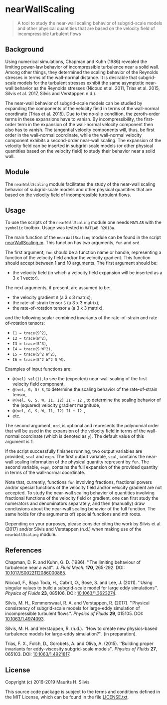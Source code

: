 # nearWallScaling

> A tool to study the near-wall scaling behavior of subgrid-scale models and other physical quantities that are based on the velocity field of incompressible turbulent flows

## Background

Using numerical simulations, Chapman and Kuhn (1986) revealed the limiting power-law behavior of incompressible turbulence near a solid wall.
Among other things, they determined the scaling behavior of the Reynolds stresses in terms of the wall-normal distance.
It is desirable that subgrid-scale models for the turbulent stresses exhibit the same asymptotic near-wall behavior as the Reynolds stresses (Nicoud et al. 2011, Trias et al. 2015, Silvis et al. 2017, Silvis and Verstappen n.d.).

The near-wall behavior of subgrid-scale models can be studied by expanding the components of the velocity field in terms of the wall-normal coordinate (Trias et al. 2015).
Due to the no-slip condition, the zeroth-order terms in these expansions have to vanish.
By incompressibility, the first-order term in the expansion of the wall-normal velocity component then also has to vanish.
The tangential velocity components will, thus, be first order in the wall-normal coordinate, while the wall-normal velocity component exhibits a second-order near-wall scaling.
The expansion of the velocity field can be inserted in subgrid-scale models (or other physical quantities based on the velocity field) to study their behavior near a solid wall.

## Module

The `nearWallScaling` module facilitates the study of the near-wall scaling behavior of subgrid-scale models and other physical quantities that are based on the velocity field of incompressible turbulent flows.

## Usage

To use the scripts of the `nearWallScaling` module one needs `MATLAB` with the `symbolic` toolbox.
Usage was tested in `MATLAB R2018a`.

The main function of the `nearWallScaling` module can be found in the script [nearWallScaling.m](nearWallScaling.m).
This function has two arguments, `fun` and `ord`.

The first argument, `fun` should be a function name or handle, representing a function of the velocity field and/or the velocity gradient.
This function should accept between 1 and 10 arguments.
The first argument should be:

- the velocity field (in which a velocity field expansion will be inserted as a 3 x 1 vector).

The next arguments, if present, are assumed to be:

- the velocity gradient `G` (a 3 x 3 matrix),
- the rate-of-strain tensor `S` (a 3 x 3 matrix),
- the rate-of-rotation tensor `W` (a 3 x 3 matrix),

and the following scalar combined invariants of the rate-of-strain
and rate-of-rotation tensors:

- `I1 = trace(S^2)`,
- `I2 = trace(W^2)`,
- `I3 = trace(S^3)`,
- `I4 = trace(S W^2)`,
- `I5 = trace(S^2 W^2)`,
- `I6 = trace(S^2 W^2 S W)`.

Examples of input functions are:

- `@(vel) vel(1)`, to see the (expected) near-wall scaling of the first velocity field component,
- `@(vel, G, S) S`, to determine the scaling behavior of the rate-of-strain tensor,
- `@(vel, G, S, W, I1, I2) I1 - I2 `, to determine the scaling behavior of the (squared) velocity gradient magnitude,
- `@(vel, G, S, W, I1, I2) I1 + I2 `,
- etc.

The second argument, `ord`, is optional and represents the polynomial order that will be used in the expansion of the velocity field in terms of the wall-normal coordinate (which is denoted as `y`).
The default value of this argument is 1.

If the script successfully finishes running, two output variables are provided, `scal` and `expn`.
The first output variable, `scal`, contains the near-wall scaling information of the physical quantity represent by `fun`.
The second variable, `expn`, contains the full expansion of the provided quantity in terms of the wall-normal coordinate.

Note that, currently, functions `fun` involving fractions, fractional powers and/or special functions of the velocity field and/or velocity gradient are not accepted.
To study the near-wall scaling behavior of quantities involving fractional functions of the velocity field or gradient, one can first study the numerators and denominators separately, and then (manually) draw conclusions about the near-wall scaling behavior of the full function.
The same holds for (the arguments of) special functions and nth roots.

Depending on your purposes, please consider citing the work by Silvis et al. (2017) and/or Silvis and Verstappen (n.d.) when making use of the `nearWallScaling` module.

## References

Chapman, D. R. and Kuhn, G. D. (1986). ''The limiting behaviour of turbulence near a wall''. *J. Fluid Mech.* **170**, 265-292. DOI: [10.1017/S0022112086000885](http://doi.org/10.1017/S0022112086000885).

Nicoud, F., Baya Toda, H., Cabrit, O., Bose, S. and Lee, J. (2011). ''Using singular values to build a subgrid-scale model for large eddy simulations''. *Physics of Fluids* **23**, 085106. DOI: [10.1063/1.3623274](http://doi.org/10.1063/1.3623274).

Silvis, M. H., Remmerswaal, R. A. and Verstappen, R. (2017). ''Physical consistency of subgrid-scale models for large-eddy simulation of incompressible turbulent flows''. *Physics of Fluids* **29**, 015105. DOI: [10.1063/1.4974093](http://doi.org/10.1063/1.4974093).

Silvis, M. H. and Verstappen, R. (n.d.). ''How to create new physics-based turbulence models for large-eddy simulation?''. (in preparation).

Trias, F. X., Folch, D., Gorobets, A. and Oliva, A. (2015). ''Building proper invariants for eddy-viscosity subgrid-scale models''. *Physics of Fluids* **27**, 065103. DOI: [10.1063/1.4921817](http://doi.org/10.1063/1.4921817).

## License

Copyright (c) 2016-2019 Maurits H. Silvis

This source code package is subject to the terms and conditions defined in the MIT License, which can be found in the file [LICENSE.txt](../LICENSE.txt).
